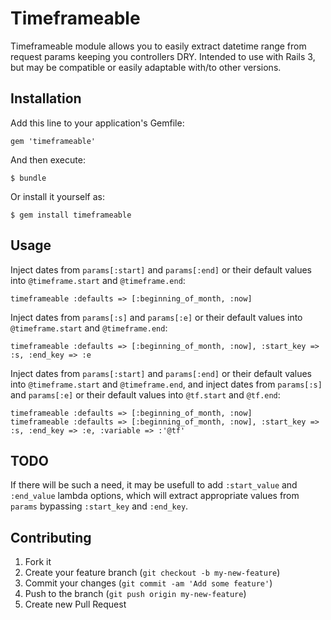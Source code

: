 # Timeframeable

Timeframeable module allows you to easily extract datetime range from request params keeping you controllers DRY.
Intended to use with Rails 3, but may be compatible or easily adaptable with/to other versions.

## Installation

Add this line to your application's Gemfile:

    gem 'timeframeable'

And then execute:

    $ bundle

Or install it yourself as:

    $ gem install timeframeable

## Usage

Inject dates from ```params[:start]``` and ```params[:end]``` or their default values into ```@timeframe.start``` and ```@timeframe.end```:

    timeframeable :defaults => [:beginning_of_month, :now]

Inject dates from ```params[:s]``` and ```params[:e]``` or their default values into ```@timeframe.start``` and ```@timeframe.end```:

    timeframeable :defaults => [:beginning_of_month, :now], :start_key => :s, :end_key => :e

Inject dates from ```params[:start]``` and ```params[:end]``` or their default values into ```@timeframe.start``` and ```@timeframe.end```, and inject dates from ```params[:s]``` and ```params[:e]``` or their default values into ```@tf.start``` and ```@tf.end```:

    timeframeable :defaults => [:beginning_of_month, :now]
    timeframeable :defaults => [:beginning_of_month, :now], :start_key => :s, :end_key => :e, :variable => :'@tf'

## TODO
If there will be such a need, it may be usefull to add ```:start_value``` and ```:end_value``` lambda options, which will extract appropriate values from ```params``` bypassing ```:start_key``` and ```:end_key```.

## Contributing

1. Fork it
2. Create your feature branch (`git checkout -b my-new-feature`)
3. Commit your changes (`git commit -am 'Add some feature'`)
4. Push to the branch (`git push origin my-new-feature`)
5. Create new Pull Request
